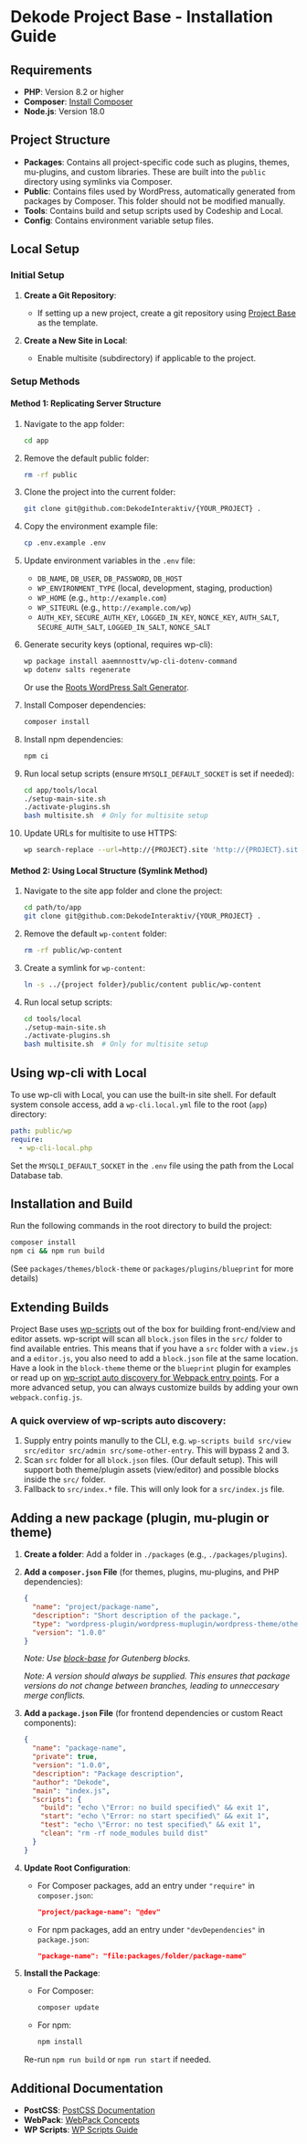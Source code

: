 # Dekode Project Base - Installation Guide

## Requirements

- **PHP**: Version 8.2 or higher
- **Composer**: [Install Composer](https://getcomposer.org/doc/00-intro.md#installation-linux-unix-osx)
- **Node.js**: Version 18.0

## Project Structure

- **Packages**: Contains all project-specific code such as plugins, themes, mu-plugins, and custom libraries. These are built into the `public` directory using symlinks via Composer.
- **Public**: Contains files used by WordPress, automatically generated from packages by Composer. This folder should not be modified manually.
- **Tools**: Contains build and setup scripts used by Codeship and Local.
- **Config**: Contains environment variable setup files.

## Local Setup

### Initial Setup

1. **Create a Git Repository**:
   - If setting up a new project, create a git repository using [Project Base](https://github.com/DekodeInteraktiv/project-base) as the template.

2. **Create a New Site in Local**:
   - Enable multisite (subdirectory) if applicable to the project.

### Setup Methods

#### Method 1: Replicating Server Structure

1. Navigate to the app folder:
   ```bash
   cd app
   ```

2. Remove the default public folder:
   ```bash
   rm -rf public
   ```

3. Clone the project into the current folder:
   ```bash
   git clone git@github.com:DekodeInteraktiv/{YOUR_PROJECT} .
   ```

4. Copy the environment example file:
   ```bash
   cp .env.example .env
   ```

5. Update environment variables in the `.env` file:
   - `DB_NAME`, `DB_USER`, `DB_PASSWORD`, `DB_HOST`
   - `WP_ENVIRONMENT_TYPE` (local, development, staging, production)
   - `WP_HOME` (e.g., `http://example.com`)
   - `WP_SITEURL` (e.g., `http://example.com/wp`)
   - `AUTH_KEY`, `SECURE_AUTH_KEY`, `LOGGED_IN_KEY`, `NONCE_KEY`, `AUTH_SALT`, `SECURE_AUTH_SALT`, `LOGGED_IN_SALT`, `NONCE_SALT`

6. Generate security keys (optional, requires wp-cli):
   ```bash
   wp package install aaemnnosttv/wp-cli-dotenv-command
   wp dotenv salts regenerate
   ```
   Or use the [Roots WordPress Salt Generator](https://roots.io/salts.html).

7. Install Composer dependencies:
   ```bash
   composer install
   ```

8. Install npm dependencies:
   ```bash
   npm ci
   ```

9. Run local setup scripts (ensure `MYSQLI_DEFAULT_SOCKET` is set if needed):
   ```bash
   cd app/tools/local
   ./setup-main-site.sh
   ./activate-plugins.sh
   bash multisite.sh  # Only for multisite setup
   ```

10. Update URLs for multisite to use HTTPS:
    ```bash
    wp search-replace --url=http://{PROJECT}.site 'http://{PROJECT}.site' 'https://{PROJECT}.site' --recurse-objects --network --skip-columns=guid
    ```

#### Method 2: Using Local Structure (Symlink Method)

1. Navigate to the site app folder and clone the project:
   ```bash
   cd path/to/app
   git clone git@github.com:DekodeInteraktiv/{YOUR_PROJECT} .
   ```

2. Remove the default `wp-content` folder:
   ```bash
   rm -rf public/wp-content
   ```

3. Create a symlink for `wp-content`:
   ```bash
   ln -s ../{project folder}/public/content public/wp-content
   ```

4. Run local setup scripts:
   ```bash
   cd tools/local
   ./setup-main-site.sh
   ./activate-plugins.sh
   bash multisite.sh  # Only for multisite setup
   ```

## Using wp-cli with Local

To use wp-cli with Local, you can use the built-in site shell. For default system console access, add a `wp-cli.local.yml` file to the root (`app`) directory:
```yml
path: public/wp
require:
  - wp-cli-local.php
```

Set the `MYSQLI_DEFAULT_SOCKET` in the `.env` file using the path from the Local Database tab.

## Installation and Build

Run the following commands in the root directory to build the project:
```bash
composer install
npm ci && npm run build
```
(See `packages/themes/block-theme` or `packages/plugins/blueprint` for more details)

## Extending Builds

Project Base uses [wp-scripts](https://github.com/WordPress/gutenberg/tree/trunk/packages/scripts) out of the box for building front-end/view and editor assets. wp-script will scan all `block.json` files in the `src/` folder to find available entries. This means that if you have a `src` folder with a `view.js` and a `editor.js`, you also need to add a `block.json` file at the same location. Have a look in the `block-theme` theme or the `blueprint` plugin for examples or read up on [wp-script auto discovery for Webpack entry points](https://github.com/WordPress/gutenberg/blob/trunk/packages/scripts/utils/config.js#L198). For a more advanced setup, you can always customize builds by adding your own `webpack.config.js`.

### A quick overview of wp-scripts auto discovery:
1. Supply entry points manully to the CLI, e.g. `wp-scripts build src/view src/editor src/admin src/some-other-entry`. This will bypass 2 and 3.
2. Scan `src` folder for all `block.json` files. (Our default setup). This will support both theme/plugin assets (view/editor) and possible blocks inside the `src/` folder.
3. Fallback to `src/index.*` file. This will only look for a `src/index.js` file.

## Adding a new package (plugin, mu-plugin or theme)

1. **Create a folder**: Add a folder in `./packages` (e.g., `./packages/plugins`).

2. **Add a `composer.json` File** (for themes, plugins, mu-plugins, and PHP dependencies):
   ```json
   {
     "name": "project/package-name",
     "description": "Short description of the package.",
     "type": "wordpress-plugin/wordpress-muplugin/wordpress-theme/other",
     "version": "1.0.0"
   }
   ```

   *Note: Use [block-base](https://github.com/DekodeInteraktiv/block-base) for Gutenberg blocks.*

   *Note: A version should always be supplied. This ensures that package versions do not change between branches, leading to unneccesary merge conflicts.*

3. **Add a `package.json` File** (for frontend dependencies or custom React components):
   ```json
   {
     "name": "package-name",
     "private": true,
     "version": "1.0.0",
     "description": "Package description",
     "author": "Dekode",
     "main": "index.js",
     "scripts": {
       "build": "echo \"Error: no build specified\" && exit 1",
       "start": "echo \"Error: no start specified\" && exit 1",
       "test": "echo \"Error: no test specified\" && exit 1",
       "clean": "rm -rf node_modules build dist"
     }
   }
   ```

4. **Update Root Configuration**:
   - For Composer packages, add an entry under `"require"` in `composer.json`:
     ```json
     "project/package-name": "@dev"
     ```
   - For npm packages, add an entry under `"devDependencies"` in `package.json`:
     ```json
     "package-name": "file:packages/folder/package-name"
     ```

5. **Install the Package**:
   - For Composer:
     ```bash
     composer update
     ```
   - For npm:
     ```bash
     npm install
     ```
   Re-run `npm run build` or `npm run start` if needed.

## Additional Documentation

- **PostCSS**: [PostCSS Documentation](https://github.com/postcss/postcss/tree/main/docs)
- **WebPack**: [WebPack Concepts](https://webpack.js.org/concepts/)
- **WP Scripts**: [WP Scripts Guide](https://developer.wordpress.org/block-editor/reference-guides/packages/packages-scripts/)
